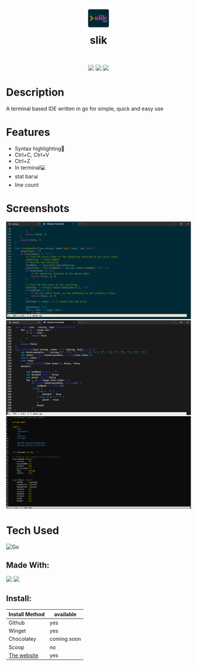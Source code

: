 <div align="center">
      <h1> <img src="https://raw.githubusercontent.com/BobdaProgrammer/slik/main/README_files/slik.png" width="80px"><br/>slik</h1>
     </div>
<p align="center"> <a href="https://github.com/BobdaProgrammer/slik" target="_blank"><img alt="" src="https://img.shields.io/badge/Github-302D41?style=for-the-badge&logo=github" style="vertical-align:center" /></a>
<a href="https://slik.softwarespot.top" target="_blank"><img alt="" src="https://img.shields.io/badge/Website-302D41?style=for-the-badge&logo=dribbble" style="vertical-align:center" /></a>
<p align="center">
    <a href="https://github.com/BobdaProgrammer/slik/pulse"><img src="https://img.shields.io/github/last-commit/BobdaProgrammer/slik?style=for-the-badge&logo=github&color=7dc4e4&logoColor=D9E0EE&labelColor=302D41"></a>
    <a href="https://github.com/BobdaProgrammer/slik/releases/latest"><img src="https://img.shields.io/github/v/release/BobdaProgrammer/slik?style=for-the-badge&logo=gitbook&color=8bd5ca&logoColor=D9E0EE&labelColor=302D41"></a>
    <a href="https://github.com/BobdaProgrammer/slik/stargazers"><img src="https://img.shields.io/github/stars/BobdaProgrammer/slik?style=for-the-badge&logo=apachespark&color=eed49f&logoColor=D9E0EE&labelColor=302D41"></a>
</p>

# Description
A terminal based IDE written in go for simple, quick and easy use

# Features
- Syntax highlighting🎨
- Ctrl+C, Ctrl+V
- Ctrl+Z
- In terminal💻
- stat bar📊
- line count 
# Screenshots
 <img src="https://github.com/BobdaProgrammer/slik/blob/main/README_files/terminalAppSolorizedDarkTheme.png?raw=true"> <img src="https://github.com/BobdaProgrammer/slik/blob/main/README_files/TerminalAppCustomTheme.png?raw=true"> <img src="https://github.com/BobdaProgrammer/slik/blob/main/README_files/cmd.png?raw=true">
# Tech Used
 ![Go](https://img.shields.io/badge/go-%2300ADD8.svg?style=for-the-badge&logo=go&logoColor=white)
      
## Made With:
![](https://img.shields.io/badge/termbox-4298B8.svg?style=for-the-badge&logoColor=white)
![](https://img.shields.io/badge/go-%2300ADD8.svg?style=for-the-badge&logo=go&logoColor=white)

## Install:
Install Method | available
----------------|----------
Github | yes
Winget|yes
Chocolatey| coming soon
Scoop|no
[The website](https://slik.softwarespot.top)| yes



<!-- </> with 💛 by readMD (https://readmd.itsvg.in) -->
    